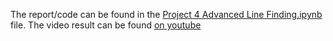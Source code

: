 The report/code can be found in the [Project 4 Advanced Line Finding.ipynb](https://github.com/nschoonbroodt/CarND-Advanced-Lane-Lines/blob/master/Project%204%20Advanced%20Line%20Finding.ipynb) file. The video result can be found [on youtube](https://www.youtube.com/watch?v=PSxkqrXGtiI)
